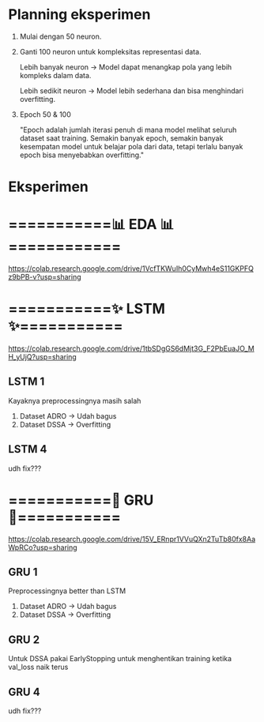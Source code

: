 # Planning eksperimen
1. Mulai dengan 50 neuron.
2. Ganti 100 neuron untuk kompleksitas representasi data.

   Lebih banyak neuron → Model dapat menangkap pola yang lebih kompleks dalam data.

   Lebih sedikit neuron → Model lebih sederhana dan bisa menghindari overfitting.
3. Epoch 50 & 100

   "Epoch adalah jumlah iterasi penuh di mana model melihat seluruh dataset saat training. Semakin banyak epoch, semakin banyak kesempatan model untuk belajar pola dari data, tetapi terlalu banyak epoch bisa menyebabkan overfitting."
# Eksperimen
# ===========📊 EDA 📊============
https://colab.research.google.com/drive/1VcfTKWuIh0CyMwh4eS11GKPFQz9bPB-v?usp=sharing
# ===========✨ LSTM ✨===========
https://colab.research.google.com/drive/1tbSDgGS6dMjt3G_F2PbEuaJO_MH_yUjQ?usp=sharing
## LSTM 1
Kayaknya preprocessingnya masih salah
1. Dataset ADRO -> Udah bagus
2. Dataset DSSA -> Overfitting
## LSTM 4
udh fix???
# ===========🔆 GRU 🔆===========
https://colab.research.google.com/drive/15V_ERnpr1VVuQXn2TuTb80fx8AaWpRCo?usp=sharing
## GRU 1
Preprocessingnya better than LSTM
1. Dataset ADRO -> Udah bagus
2. Dataset DSSA -> Overfitting
## GRU 2
Untuk DSSA pakai EarlyStopping untuk menghentikan training ketika val_loss naik terus
## GRU 4
udh fix???
